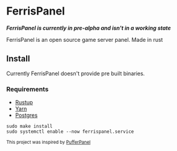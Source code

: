 # FerrisPanel

_**FerrisPanel is currently in pre-alpha and isn't in a working state**_

FerrisPanel is an open source game server panel. Made in rust

## Install
Currently FerrisPanel doesn't provide pre built binaries.


### Requirements
* [Rustup](https://rustup.rs/)
* [Yarn](https://yarnpkg.com/)
* [Postgres](https://www.postgresql.org/)


```shell
sudo make install
sudo systemctl enable --now ferrispanel.service
```


<sub>This project was inspired by [PufferPanel](https://github.com/PufferPanel/Pufferpanel) </sub>
